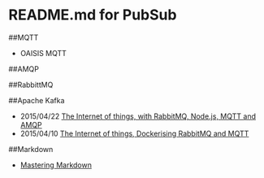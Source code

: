 README.md for PubSub
====================

##MQTT
- OAISIS MQTT

##AMQP


##RabbittMQ

##Apache Kafka

- 2015/04/22 [The Internet of things, with RabbitMQ, Node.js, MQTT and AMQP](http://blog.airasoul.io/the-internet-of-things-with-rabbitmq-node-js-mqtt-and-amqp/)
- 2015/04/10 [The Internet of things, Dockerising RabbitMQ and MQTT](http://blog.airasoul.io/dockerising-rabbitmq-and-mqtt/)



##Markdown
- [Mastering Markdown](https://guides.github.com/features/mastering-markdown/)





